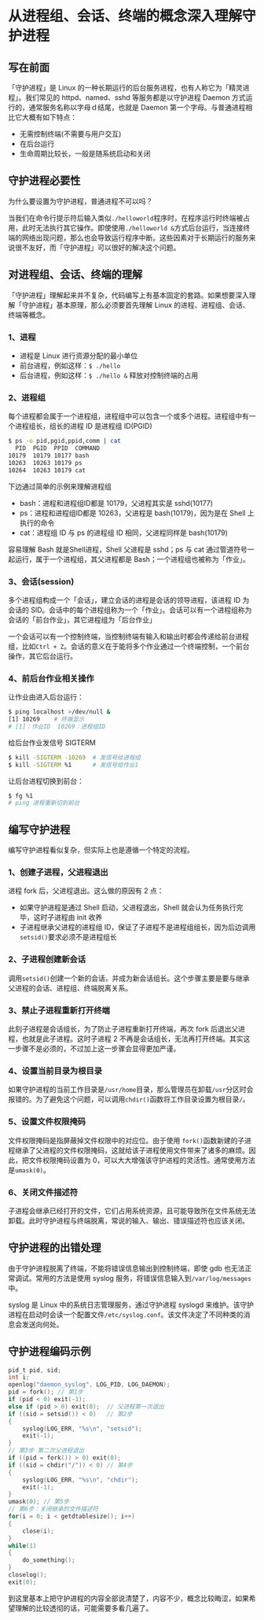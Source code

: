 # 从进程组、会话、终端的概念深入理解守护进程

## 写在前面
「守护进程」是 Linux 的一种长期运行的后台服务进程，也有人称它为「精灵进程」。我们常见的 httpd、named、sshd 等服务都是以守护进程 Daemon 方式运行的，通常服务名称以字母ｄ结尾，也就是 Daemon 第一个字母。与普通进程相比它大概有如下特点：
- 无需控制终端(不需要与用户交互)
- 在后台运行
- 生命周期比较长，一般是随系统启动和关闭

## 守护进程必要性
为什么要设置为守护进程，普通进程不可以吗？

当我们在命令行提示符后输入类似`./helloworld`程序时，在程序运行时终端被占用，此时无法执行其它操作。即使使用`./helloworld &`方式后台运行，当连接终端的网络出现问题，那么也会导致运行程序中断。这些因素对于长期运行的服务来说很不友好，而「守护进程」可以很好的解决这个问题。

## 对进程组、会话、终端的理解
「守护进程」理解起来并不复杂，代码编写上有基本固定的套路。如果想要深入理解「守护进程」基本原理，那么必须要首先理解 Linux 的进程、进程组、会话、终端等概念。

### 1、进程
- 进程是 Linux 进行资源分配的最小单位
- 前台进程，例如这样：`$ ./hello`
- 后台进程，例如这样：`$ ./hello &` 释放对控制终端的占用

### 2、进程组
每个进程都会属于一个进程组，进程组中可以包含一个或多个进程。进程组中有一个进程组长，组长的进程 ID 是进程组 ID(PGID)
```bash
$ ps -o pid,pgid,ppid,comm | cat
  PID  PGID  PPID  COMMAND
10179  10179 10177 bash
10263  10263 10179 ps
10264  10263 10179 cat
```
下边通过简单的示例来理解进程组
- bash：进程和进程组ID都是 10179，父进程其实是 sshd(10177)
- ps：进程和进程组ID都是 10263，父进程是 bash(10179)，因为是在 Shell 上执行的命令
- cat：进程组 ID 与 ps 的进程组 ID 相同，父进程同样是 bash(10179)

容易理解 Bash 就是Shell进程，Shell 父进程是 sshd；ps 与 cat 通过管道符号一起运行，属于一个进程组，其父进程都是 Bash；一个进程组也被称为「作业」。

### 3、会话(session)
多个进程组构成一个「会话」，建立会话的进程是会话的领导进程，该进程 ID 为会话的 SID。会话中的每个进程组称为一个「作业」。会话可以有一个进程组称为会话的「前台作业」，其它进程组为「后台作业」

一个会话可以有一个控制终端，当控制终端有输入和输出时都会传递给前台进程组，比如`Ctrl + Z`。会话的意义在于能将多个作业通过一个终端控制，一个前台操作，其它后台运行。

### 4、前后台作业相关操作
让作业由进入后台运行：
```bash
$ ping localhost >/dev/null &
[1] 10269    # 终端显示
# [1]：作业ID  10269：进程组ID
```
给后台作业发信号 SIGTERM
```bash
$ kill -SIGTERM -10269  # 发信号给进程组
$ kill -SIGTERM %1      # 发信号给作业1
```
让后台进程切换到前台：
```bash
$ fg %1
# ping 进程重新切到前台
```

## 编写守护进程
编写守护进程看似复杂，但实际上也是遵循一个特定的流程。
### 1、创建子进程，父进程退出
进程 fork 后，父进程退出。这么做的原因有 2 点：
- 如果守护进程是通过 Shell 启动，父进程退出，Shell 就会认为任务执行完毕，这时子进程由 init 收养
- 子进程继承父进程的进程组 ID，保证了子进程不是进程组组长，因为后边调用`setsid()`要求必须不是进程组长

### 2、子进程创建新会话
调用`setsid()`创建一个新的会话，并成为新会话组长。这个步骤主要是要与继承父进程的会话、进程组、终端脱离关系。

### 3、禁止子进程重新打开终端
此刻子进程是会话组长，为了防止子进程重新打开终端，再次 fork 后退出父进程，也就是此子进程。这时子进程 2 不再是会话组长，无法再打开终端。其实这一步骤不是必须的，不过加上这一步骤会显得更加严谨。

### 4、设置当前目录为根目录
如果守护进程的当前工作目录是`/usr/home`目录，那么管理员在卸载`/usr`分区时会报错的。为了避免这个问题，可以调用`chdir()`函数将工作目录设置为根目录`/`。

### 5、设置文件权限掩码
文件权限掩码是指屏蔽掉文件权限中的对应位。由于使用 `fork()`函数新建的子进程继承了父进程的文件权限掩码，这就给该子进程使用文件带来了诸多的麻烦。因此，把文件权限掩码设置为  0，可以大大增强该守护进程的灵活性。通常使用方法是`umask(0)`。

### 6、关闭文件描述符
子进程会继承已经打开的文件，它们占用系统资源，且可能导致所在文件系统无法卸载。此时守护进程与终端脱离，常说的输入、输出、错误描述符也应该关闭。


## 守护进程的出错处理
由于守护进程脱离了终端，不能将错误信息输出到控制终端，即使 gdb 也无法正常调试。常用的方法是使用 syslog 服务，将错误信息输入到`/var/log/messages`中。

syslog 是 Linux 中的系统日志管理服务，通过守护进程 syslogd 来维护。该守护进程在启动时会读一个配置文件`/etc/syslog.conf`。该文件决定了不同种类的消息会发送向何处。

## 守护进程编码示例
```c
pid_t pid, sid;
int i;
openlog("daemon_syslog", LOG_PID, LOG_DAEMON);
pid = fork(); // 第1步
if (pid < 0) exit(-1);
else if (pid > 0) exit(0);  // 父进程第一次退出
if ((sid = setsid()) < 0)   // 第2步
{
    syslog(LOG_ERR, "%s\n", "setsid");
    exit(-1);
}
// 第3步 第二次父进程退出
if ((pid = fork()) > 0) exit(0);
if ((sid = chdir("/")) < 0) // 第4步
{
    syslog(LOG_ERR, "%s\n", "chdir");
    exit(-1);
}
umask(0); // 第5步
// 第6步：关闭继承的文件描述符
for(i = 0; i < getdtablesize(); i++)
{
    close(i);
}
while(1)
{
    do_something();
}
closelog();
exit(0);
```

到这里基本上把守护进程的内容全部说清楚了，内容不少，概念比较晦涩，如果希望理解的比较透彻的话，可能需要多看几遍了。